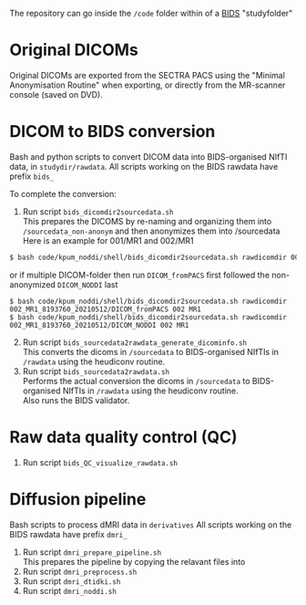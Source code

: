 The repository can go inside the `/code` folder within of a [BIDS](https://bids.neuroimaging.io/) "studyfolder"

# Original DICOMs

Original DICOMs are exported from the SECTRA PACS using the "Minimal Anonymisation Routine" when exporting, or directly from the MR-scanner console (saved on DVD). 

# DICOM to BIDS conversion

Bash and python scripts to convert DICOM data into BIDS-organised NIfTI data, in `studydir/rawdata`.
All scripts working on the BIDS rawdata have prefix `bids_`

To complete the conversion:
1. Run script `bids_dicomdir2sourcedata.sh`  
This prepares the DICOMS by re-naming and organizing them into `/sourcedata_non-anonym` and then anonymizes them into /sourcedata  
Here is an example for 001/MR1 and 002/MR1  
```sh
$ bash code/kpum_noddi/shell/bids_dicomdir2sourcedata.sh rawdicomdir 001_MR1_8175665_20210322/DICOM_NODDI 001 MR1
```
or if multiple DICOM-folder then run `DICOM_fromPACS` first followed the non-anonymized `DICOM_NODDI` last   
```
$ bash code/kpum_noddi/shell/bids_dicomdir2sourcedata.sh rawdicomdir 002_MR1_8193760_20210512/DICOM_fromPACS 002 MR1
$ bash code/kpum_noddi/shell/bids_dicomdir2sourcedata.sh rawdicomdir 002_MR1_8193760_20210512/DICOM_NODDI 002 MR1
```
2. Run script `bids_sourcedata2rawdata_generate_dicominfo.sh`  
This converts the dicoms in `/sourcedata` to BIDS-organised NIfTIs in `/rawdata` using the heudiconv routine.
3. Run script `bids_sourcedata2rawdata.sh`  
Performs the actual conversion the dicoms in `/sourcedata` to BIDS-organised NIfTIs in `/rawdata` using the heudiconv routine.  
Also runs the BIDS validator.

# Raw data quality control (QC)
1. Run script `bids_QC_visualize_rawdata.sh`

# Diffusion pipeline
Bash scripts to process dMRI data in `derivatives`
All scripts working on the BIDS rawdata have prefix `dmri_`

1. Run script `dmri_prepare_pipeline.sh`  
This prepares the pipeline by copying the relavant files into 
2. Run script `dmri_preprocess.sh`
3. Run script `dmri_dtidki.sh`
4. Run script `dmri_noddi.sh`

